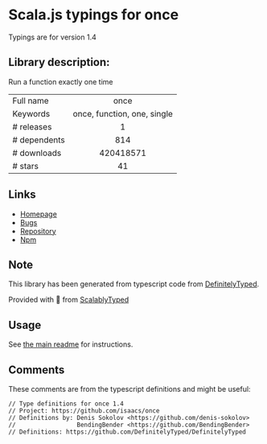 
# Scala.js typings for once

Typings are for version 1.4

## Library description:
Run a function exactly one time

|                    |                 |
| ------------------ | :-------------: |
| Full name          | once |
| Keywords           | once, function, one, single |
| # releases         | 1 |
| # dependents       | 814 |
| # downloads        | 420418571 |
| # stars            | 41 |

## Links
- [Homepage](https://github.com/isaacs/once#readme)
- [Bugs](https://github.com/isaacs/once/issues)
- [Repository](https://github.com/isaacs/once)
- [Npm](https://www.npmjs.com/package/once)
    


## Note
This library has been generated from typescript code from [DefinitelyTyped](https://definitelytyped.org).

Provided with :purple_heart: from [ScalablyTyped](https://github.com/oyvindberg/ScalablyTyped)

## Usage
See [the main readme](../../readme.md) for instructions.

## Comments

These comments are from the typescript definitions and might be useful:
```
// Type definitions for once 1.4
// Project: https://github.com/isaacs/once
// Definitions by: Denis Sokolov <https://github.com/denis-sokolov>
//                 BendingBender <https://github.com/BendingBender>
// Definitions: https://github.com/DefinitelyTyped/DefinitelyTyped

```


